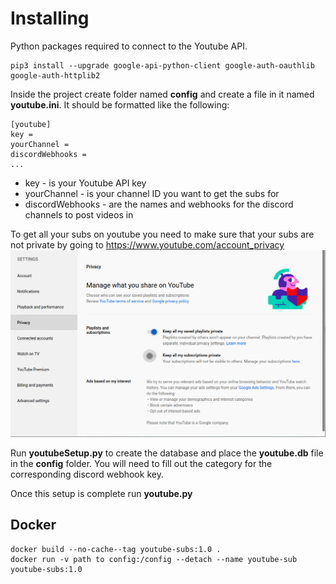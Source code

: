 # Installing
Python packages required to connect to the Youtube API.

```
pip3 install --upgrade google-api-python-client google-auth-oauthlib google-auth-httplib2
```
Inside the project create folder named **config** and create a file in it named **youtube.ini**. It should be formatted like the following:
```
[youtube]
key = 
yourChannel = 
discordWebhooks = 
...
```
* key - is your Youtube API key
* yourChannel - is your channel ID you want to get the subs for 
* discordWebhooks - are the names and webhooks for the discord channels to post videos in

To get all your subs on youtube you need to make sure that your subs are not private by going to https://www.youtube.com/account_privacy
![](./getSubs.png)

Run **youtubeSetup.py** to create the database and place the **youtube.db** file in the **config** folder. You will need to fill out the category for the corresponding discord webhook key.

Once this setup is complete run **youtube.py**

## Docker
```
docker build --no-cache--tag youtube-subs:1.0 .
docker run -v path to config:/config --detach --name youtube-sub youtube-subs:1.0
```

